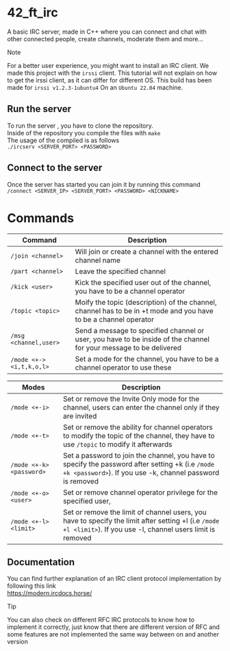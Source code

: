 # 42_ft_irc
A basic IRC server, made in C++ where you can connect and chat with other connected people, create channels, moderate them and more...

>[!NOTE]
>For a better user experience, you might want to install an IRC client. We made this project with the ```irssi``` client.
>This tutorial will not explain on how to get the irssi client, as it can differ for different OS.
>This build has been made for ```irssi v1.2.3-1ubuntu4``` On an ```Ubuntu 22.04``` machine.

## Run the server
To run the server , you have to clone the repository. </br>
Inside of the repository you compile the files with ```make``` </br>
The usage of the compiled is as follows </br>
```./ircserv <SERVER_PORT> <PASSWORD>```

## Connect to the server
Once the server has started you can join it by running this command
```/connect <SERVER_IP> <SERVER_PORT> <PASSWORD> <NICKNAME>```

# Commands
| Command | Description |
| --- | --- |
| `/join <channel>` | Will join or create a channel with the entered channel name |
| `/part <channel>` | Leave the specified channel |
| `/kick <user>` | Kick the specified user out of the channel, you have to be a channel operator |
| `/topic <topic>` | Moify the topic (description) of the channel, channel has to be in +t mode and you have to be a channel operator |
| `/msg <channel,user>` | Send a message to specified channel or user, you have to be inside of the channel for your message to be delivered |
| `/mode <+-> <i,t,k,o,l>` | Set a mode for the channel, you have to be a channel operator to use these | </br>

| Modes | Description |
| --- | --- |
| `/mode <+-i>` | Set or remove the Invite Only mode for the channel, users can enter the channel only if they are invited |
| `/mode <+-t>` | Set or remove the ability for channel operators to modify the topic of the channel, they have to use ```/topic``` to modify it afterwards |
| `/mode <+-k> <password>` | Set a password to join the channel, you have to specify the password after setting +k (i.e ```/mode +k <password>```). If you use -k, channel password is removed |
| `/mode <+-o> <user>` | Set or remove channel operator privilege for the specified user, |
| `/mode <+-l> <limit>` | Set or remove the limit of channel users, you have to specify the limit after setting +l (i.e ```/mode +l <limit>```). If you use -l, channel users limit is removed  |

## Documentation
You can find further explanation of an IRC client protocol implementation by following this link </br>
https://modern.ircdocs.horse/ </br>

>[!TIP]
>You can also check on different RFC IRC protocols to know how to implement it correctly, just know that there are different version of RFC and some features are not implemented the same way between on and another version
